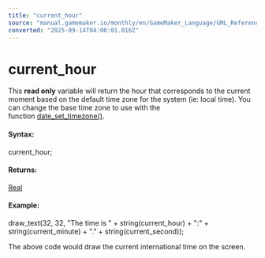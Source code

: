 ```yaml
---
title: "current_hour"
source: "manual.gamemaker.io/monthly/en/GameMaker_Language/GML_Reference/Maths_And_Numbers/Date_And_Time/current_hour.htm"
converted: "2025-09-14T04:00:01.016Z"
---
```


# current\_hour

This **read only** variable will return the hour that corresponds to the current moment based on the default time zone for the system (ie: local time). You can change the base time zone to use with the function [date\_set\_timezone()](date_set_timezone.md).

#### Syntax:

current\_hour;

#### Returns:

[Real](../../../GML_Overview/Data_Types.md)

#### Example:

draw\_text(32, 32, "The time is " + string(current\_hour) + ":" + string(current\_minute) + "." + string(current\_second));

The above code would draw the current international time on the screen.